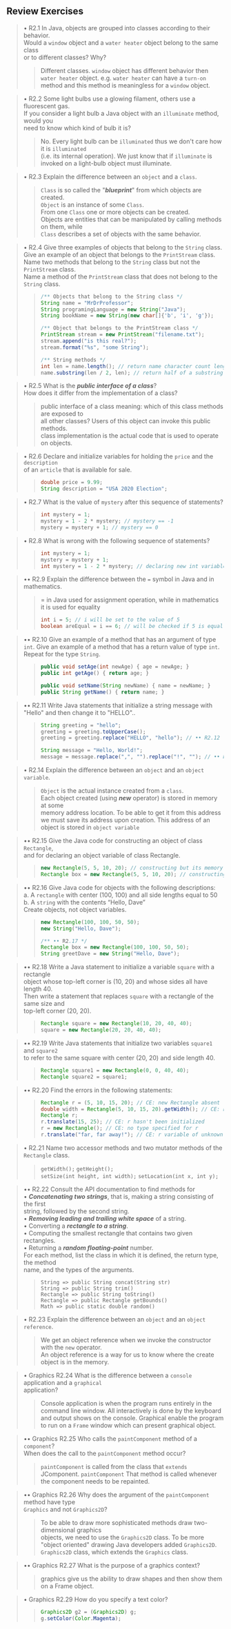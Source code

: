 ## Review Exercises

> • R2.1 In Java, objects are grouped into classes according to their behavior.  
> Would a `window` object and a `water heater` object belong to the same class  
> or to different classes? Why?
>
> > Different classes. `window` object has different behavior then `water heater` object.
> > e.g. `water heater` can have a `turn-on` method and this method is meaningless
> > for a `window` object.

> • R2.2 Some light bulbs use a glowing filament, others use a fluorescent gas.  
> If you consider a light bulb a Java object with an `illuminate` method, would you  
> need to know which kind of bulb it is?
>
> > No. Every light bulb can be `illuminated` thus we don't care how it is `illuminated`  
> > (i.e. its internal operation).
> > We just know that if `illuminate` is invoked on a light-bulb object must illuminate.

> • R2.3 Explain the difference between an `object` and a `class`.
>
> > `Class` is so called the "**_blueprint_**" from which objects are created.  
> > `Object` is an instance of some `Class`.  
> > From one `Class` one or more objects can be created.  
> > Objects are entities that can be manipulated by calling methods on them, while  
> > `Class` describes a set of objects with the same behavior.

> • R2.4 Give three examples of objects that belong to the `String` class.  
> Give an example of an object that belongs to the `PrintStream` class.  
> Name two methods that belong to the `String` class but not the `PrintStream` class.  
> Name a method of the `PrintStream` class that does not belong to the `String` class.
>
> > ```java
> > /** Objects that belong to the String class */
> > String name = "MrDrProfessor";
> > String programingLanguage = new String("Java");
> > String bookName = new String(new char[]{'b', 'i', 'g'});
> >
> > /** Object that belongs to the PrintStream class */
> > PrintStream stream = new PrintStream("filename.txt");
> > stream.append("is this real?");
> > stream.format("%s", "some String");
> >
> > /** String methods */
> > int len = name.length(); // return name character count length
> > name.substring(len / 2, len); // return half of a substring
> > ```

> • R2.5 What is the **_public interface of a class_**?  
> How does it differ from the implementation of a class?
>
> > public interface of a class meaning: which of this class methods are exposed to  
> > all other classes? Users of this object can invoke this public methods.  
> > class implementation is the actual code that is used to operate on objects.

> • R2.6 Declare and initialize variables for holding the `price` and the `description`  
> of an `article` that is available for sale.
>
> > ```java
> > double price = 9.99;
> > String description = "USA 2020 Election";
> > ```

> • R2.7 What is the value of `mystery` after this sequence of statements?
>
> > ```java
> > int mystery = 1;
> > mystery = 1 - 2 * mystery; // mystery == -1
> > mystery = mystery + 1; // mystery == 0
> > ```

> • R2.8 What is wrong with the following sequence of statements?
>
> > ```java
> > int mystery = 1;
> > mystery = mystery + 1;
> > int mystery = 1 - 2 * mystery; // declaring new int variable with the same name -> CE
> > ```

> •• R2.9 Explain the difference between the `=` symbol in Java and in mathematics.
>
> > = in Java used for assignment operation, while in mathematics it is used for equality
> >
> > ```java
> > int i = 5; // i will be set to the value of 5
> > boolean areEqual = i == 6; // will be checked if 5 is equal to 6 -> false
> > ```

> •• R2.10 Give an example of a method that has an argument of type `int`.
> Give an example of a method that has a return value of type `int`.
> Repeat for the type `String`.
>
> > ```java
> > public void setAge(int newAge) { age = newAge; }
> > public int getAge() { return age; }
> >
> > public void setName(String newName) { name = newName; }
> > public String getName() { return name; }
> > ```

> •• R2.11 Write Java statements that initialize a string message with "Hello"
> and then change it to "HELLO"..
>
> > ```java
> > String greeting = "hello";
> > greeting = greeting.toUpperCase();
> > greeting = greeting.replace("HELLO", "hello"); // •• R2.12
> >
> > String message = "Hello, World!";
> > message = message.replace(",", "").replace("!", ""); // •• R2.13
> > ```

> • R2.14 Explain the difference between an `object` and an `object variable`.
>
> > `Object` is the actual instance created from a `class`.  
> > Each object created (using **_new_** operator) is stored in memory at some  
> > memory address location. To be able to get it from this address we must save its
> > address upon creation. This address of an object is stored in `object variable`

> •• R2.15 Give the Java code for constructing an object of class `Rectangle`,  
> and for declaring an object variable of class Rectangle.
>
> > ```java
> > new Rectangle(5, 5, 10, 20); // constructing but its memory address is ignored
> > Rectangle box = new Rectangle(5, 5, 10, 20); // constructing and storing reference to it
> > ```

> •• R2.16 Give Java code for objects with the following descriptions:  
> a. A `rectangle` with center (100, 100) and all side lengths equal to 50  
> b. A `string` with the contents “Hello, Dave”  
> Create objects, not object variables.
>
> > ```java
> > new Rectangle(100, 100, 50, 50);
> > new String("Hello, Dave");
> >
> > /** •• R2.17 */
> > Rectangle box = new Rectangle(100, 100, 50, 50);
> > String greetDave = new String("Hello, Dave");
> > ```

> •• R2.18 Write a Java statement to initialize a variable `square` with a rectangle  
> object whose top-left corner is (10, 20) and whose sides all have length 40.  
> Then write a statement that replaces `square` with a rectangle of the same size and  
> top-left corner (20, 20).
>
> > ```java
> > Rectangle square = new Rectangle(10, 20, 40, 40);
> > square = new Rectangle(20, 20, 40, 40);
> > ```

> •• R2.19 Write Java statements that initialize two variables `square1` and `square2`  
> to refer to the same square with center (20, 20) and side length 40.
>
> > ```java
> > Rectangle square1 = new Rectangle(0, 0, 40, 40);
> > Rectangle square2 = square1;
> > ```

> •• R2.20 Find the errors in the following statements:
>
> > ```java
> > Rectangle r = (5, 10, 15, 20); // CE: new Rectangle absent
> > double width = Rectangle(5, 10, 15, 20).getWidth(); // CE: new operator absent
> > Rectangle r;
> > r.translate(15, 25); // CE: r hasn't been initialized
> > r = new Rectangle(); // CE: no type specified for r
> > r.translate("far, far away!"); // CE: r variable of unknown type
> > ```

> • R2.21 Name two accessor methods and two mutator methods of the `Rectangle` class.
>
> > `getWidth();` `getHeight();`  
> > `setSize(int height, int width);` `setLocation(int x, int y);`

> •• R2.22 Consult the API documentation to find methods for  
> • **_Concatenating two strings_**, that is, making a string consisting of the first  
> string, followed by the second string.  
> • **_Removing leading and trailing white space_** of a string.  
> • Converting a **_rectangle to a string_**.  
> • Computing the smallest rectangle that contains two given rectangles.  
> • Returning a **_random floating-point_** number.  
> For each method, list the class in which it is defined, the return type, the method  
> name, and the types of the arguments.
>
> > `String => public String concat(String str)`  
> > `String => public String trim()`  
> > `Rectangle => public String toString()`  
> > `Rectangle => public Rectangle getBounds()`  
> > `Math => public static double random()`

> • R2.23 Explain the difference between an `object` and an `object reference`.
>
> > We get an object reference when we invoke the constructor with the `new` operator.  
> > An object reference is a way for us to know where the create object is in the memory.

> • Graphics R2.24 What is the difference between a `console` application and a `graphical`  
> application?
>
> > Console application is when the program runs entirely in the command line window.
> > All interactively is done by the keyboard and output shows on the console.
> > Graphical enable the program to run on a `Frame` window which can present graphical
> > object.

> •• Graphics R2.25 Who calls the `paintComponent` method of a `component`?  
> When does the call to the `paintComponent` method occur?
>
> > `paintComponent` is called from the class that `extends` JComponent.
> > `paintComponent` That method is called whenever the component needs to be repainted.

> •• Graphics R2.26 Why does the argument of the `paintComponent` method have type  
> `Graphics` and not `Graphics2D`?
>
> > To be able to draw more sophisticated methods draw two-dimensional graphics  
> > objects, we need to use the `Graphics2D` class.
> > To be more "object oriented" drawing Java developers added `Graphics2D`.
> > `Graphics2D` class, which extends the `Graphics` class.

> •• Graphics R2.27 What is the purpose of a graphics context?
>
> > graphics give us the ability to draw shapes and then show them on a Frame object.

> • Graphics R2.29 How do you specify a text color?
>
> > ```java
> > Graphics2D g2 = (Graphics2D) g;
> > g.setColor(Color.Magenta);
> > ```
